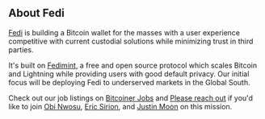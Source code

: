 ## About Fedi

[Fedi](https://fedi.xyz) is building a Bitcoin wallet for the masses with a user experience competitive with current custodial solutions while minimizing trust in third parties. 

It's built on [Fedimint](https://github.com/fedimint/minimint), a free and open source protocol which scales Bitcoin and Lightning while providing users with good default privacy. Our initial focus will be deploying Fedi to underserved markets in the Global South. 

Check out our job listings on [Bitcoiner Jobs](https://bitcoinerjobs.com/company/fedi) and [Please reach out](mailto:info@fedi.xyz) if you'd like to join [Obi Nwosu](https://twitter.com/obi), [Eric Sirion](https://github.com/elsirion), and [Justin Moon](https://github.com/justinmoon) on this mission.
